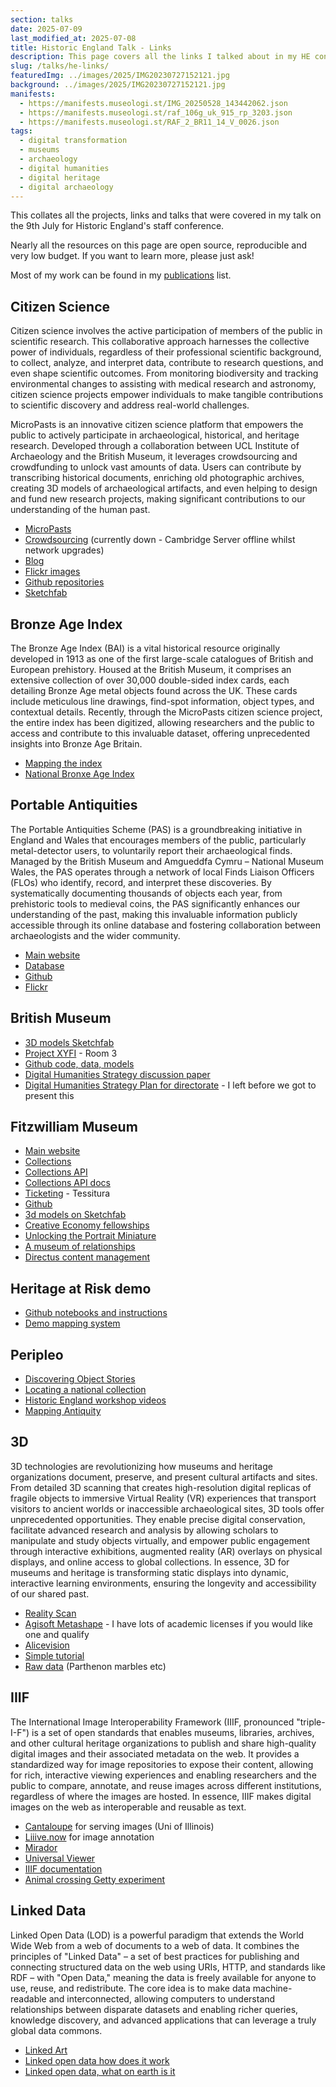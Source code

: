 ```yaml
---
section: talks
date: 2025-07-09
last_modified_at: 2025-07-08
title: Historic England Talk - Links
description: This page covers all the links I talked about in my HE conference paper online
slug: /talks/he-links/
featuredImg: ../images/2025/IMG20230727152121.jpg
background: ../images/2025/IMG20230727152121.jpg
manifests:
  - https://manifests.museologi.st/IMG_20250528_143442062.json
  - https://manifests.museologi.st/raf_106g_uk_915_rp_3203.json
  - https://manifests.museologi.st/RAF_2_BR11_14_V_0026.json
tags:
  - digital transformation
  - museums
  - archaeology
  - digital humanities
  - digital heritage
  - digital archaeology
---
```

This collates all the projects, links and talks that were covered in my talk on the 9th July for Historic England's staff conference.

Nearly all the resources on this page are open source, reproducible and very low budget. If you want to learn more, please just ask!

Most of my work can be found in my [publications](/publications/) list. 

## Citizen Science

Citizen science involves the active participation of members of the public in scientific research. This collaborative approach harnesses the collective power of individuals, regardless of their professional scientific background, to collect, analyze, and interpret data, contribute to research questions, and even shape scientific outcomes. From monitoring biodiversity and tracking environmental changes to assisting with medical research and astronomy, citizen science projects empower individuals to make tangible contributions to scientific discovery and address real-world challenges.

MicroPasts is an innovative citizen science platform that empowers the public to actively participate in archaeological, historical, and heritage research. Developed through a collaboration between UCL Institute of Archaeology and the British Museum, it leverages crowdsourcing and crowdfunding to unlock vast amounts of data. Users can contribute by transcribing historical documents, enriching old photographic archives, creating 3D models of archaeological artifacts, and even helping to design and fund new research projects, making significant contributions to our understanding of the human past.

* [MicroPasts](https://micropasts.org) 
* [Crowdsourcing](https://crowdsourced.micropasts.org) (currently down - Cambridge Server offline whilst network upgrades)
* [Blog](https://blog.micropasts.org)
* [Flickr images](https://flickr.com/micropasts)
* [Github repositories](https://github.com/micropasts)
* [Sketchfab](https://sketchfab.com/micropasts)

## Bronze Age Index

The Bronze Age Index (BAI) is a vital historical resource originally developed in 1913 as one of the first large-scale catalogues of British and European prehistory. Housed at the British Museum, it comprises an extensive collection of over 30,000 double-sided index cards, each detailing Bronze Age metal objects found across the UK. These cards include meticulous line drawings, find-spot information, object types, and contextual details. Recently, through the MicroPasts citizen science project, the entire index has been digitized, allowing researchers and the public to access and contribute to this invaluable dataset, offering unprecedented insights into Bronze Age Britain.

* [Mapping the index](https://mapping-the-bronze-age.micropasts.org/#/?/?/?/mode=points)
* [National Bronxe Age Index](https://bronze-age-index.micropasts.org)

## Portable Antiquities

The Portable Antiquities Scheme (PAS) is a groundbreaking initiative in England and Wales that encourages members of the public, particularly metal-detector users, to voluntarily report their archaeological finds. Managed by the British Museum and Amgueddfa Cymru – National Museum Wales, the PAS operates through a network of local Finds Liaison Officers (FLOs) who identify, record, and interpret these discoveries. By systematically documenting thousands of objects each year, from prehistoric tools to medieval coins, the PAS significantly enhances our understanding of the past, making this invaluable information publicly accessible through its online database and fostering collaboration between archaeologists and the wider community.

* [Main website](https://finds.org.uk)
* [Database](https://finds.org.uk/database)
* [Github](https://github.com/findsorguk) 
* [Flickr](https://flickr.com/finds)

## British Museum

* [3D models Sketchfab](https://sketchfab.com/britishmuseum)
* [Project XYFI](https://experiments.withgoogle.com/xy-fi) - Room 3
* [Github code, data, models](https://github.com/britishmuseumdh)
* [Digital Humanities Strategy discussion paper](https://docs.google.com/document/d/0B8ljmz4TA058M2NselVWMUNpYjg/edit?usp=sharing&ouid=116226960739155950088&resourcekey=0-wzxfX1bOCTodVs8-aqtA1A&rtpof=true&sd=true)
* [Digital Humanities Strategy Plan for directorate](https://docs.google.com/document/d/1dnPUotMoVr53bYQQxZ-vsj9D5FoOA2nEwrMR88RYRl0/edit?usp=sharing) - I left before we got to present this

## Fitzwilliam Museum 

* [Main website](https://fitzmuseum.cam.ac.uk)
* [Collections](https://data.fitzmuseum.cam.ac.uk)
* [Collections API ](https://data.fitzmuseum.cam.ac.uk/api/)
* [Collections API docs](https://data.fitzmuseum.cam.ac.uk/api/v1/docs)
* [Ticketing](https://tickets.museums.cam.ac.uk) - Tessitura
* [Github](https://github.com/fitzwilliammuseum)
* [3d models on Sketchfab](https://sketchfab.com/fitzwilliammuseum)
* [Creative Economy fellowships](https://creative-economy.fitzmuseum.cam.ac.uk/)
* [Unlocking the Portrait Miniature](https://unlocking-miniatures.fitzmuseum.cam.ac.uk/)
* [A museum of relationships](https://amor.fitzmuseum.cam.ac.uk)
* [Directus content management](https://getdirectus.com)

## Heritage at Risk demo

* [Github notebooks and instructions](https://github.com/MicroPasts/heritage-at-risk)
* [Demo mapping system](https://heritage-at-risk.museologi.st)

## Peripleo

* [Discovering Object Stories](https://openhumanitiesdata.metajnl.com/articles/10.5334/johd.273)
* [Locating a national collection](https://britishlibrary.github.io/locating-a-national-collection/)
* [Historic England workshop videos](https://www.youtube.com/watch?v=XCkk0-_4IK4&list=PLYLI4bmKQXBv2tic1goQzLoD2VwgbWtBx)
* [Mapping Antiquity](https://mapping-antiquity.fitzmuseum.cam.ac.uk)

## 3D

3D technologies are revolutionizing how museums and heritage organizations document, preserve, and present cultural artifacts and sites. From detailed 3D scanning that creates high-resolution digital replicas of fragile objects to immersive Virtual Reality (VR) experiences that transport visitors to ancient worlds or inaccessible archaeological sites, 3D tools offer unprecedented opportunities. They enable precise digital conservation, facilitate advanced research and analysis by allowing scholars to manipulate and study objects virtually, and empower public engagement through interactive exhibitions, augmented reality (AR) overlays on physical displays, and online access to global collections. In essence, 3D for museums and heritage is transforming static displays into dynamic, interactive learning environments, ensuring the longevity and accessibility of our shared past.

* [Reality Scan](https://www.realityscan.com/en-US)
* [Agisoft Metashape](https://www.agisoft.com) - I have lots of academic licenses if you would like one and qualify
* [Alicevision](https://alicevision.org)
* [Simple tutorial](https://github.fitzmuseum.cam.ac.uk/pump-priming/)
* [Raw data](https://drive.google.com/drive/folders/1LgHMXdZYsyGWj-Q-Qm4LmuSnfrcSghNE?usp=drive_link) (Parthenon marbles etc)

## IIIF

The International Image Interoperability Framework (IIIF, pronounced "triple-I-F") is a set of open standards that enables museums, libraries, archives, and other cultural heritage organizations to publish and share high-quality digital images and their associated metadata on the web. It provides a standardized way for image repositories to expose their content, allowing for rich, interactive viewing experiences and enabling researchers and the public to compare, annotate, and reuse images across different institutions, regardless of where the images are hosted. In essence, IIIF makes digital images on the web as interoperable and reusable as text.

* [Cantaloupe](https://cantaloupe-project.github.io) for serving images (Uni of Illinois)
* [Liiive.now](https://liiive.now) for image annotation
* [Mirador](https://projectmirador.org)
* [Universal Viewer](https://universalviewer.io)
* [IIIF documentation](https://iiif.io)
* [Animal crossing Getty experiment](https://experiments.getty.edu/ac-art-generator/)

## Linked Data

Linked Open Data (LOD) is a powerful paradigm that extends the World Wide Web from a web of documents to a web of data. It combines the principles of "Linked Data" – a set of best practices for publishing and connecting structured data on the web using URIs, HTTP, and standards like RDF – with "Open Data," meaning the data is freely available for anyone to use, reuse, and redistribute. The core idea is to make data machine-readable and interconnected, allowing computers to understand relationships between disparate datasets and enabling richer queries, knowledge discovery, and advanced applications that can leverage a truly global data commons.

* [Linked Art](https://linked.art)
* [Linked open data how does it work](https://www.youtube.com/watch?v=0m79yDb4AzE)
* [Linked open data, what on earth is it](https://www.youtube.com/watch?v=mMR6JQ1M6qE)